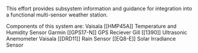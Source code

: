 This effort provides subsystem information and guidance for integration into a functional multi-sensor weather station.

Components of this system are:
Vaisala [[HMP45A]] Temperature and Humidity Sensor
Garmin [[GPS17-N]] GPS Reciever
Gill [[1390]] Ultrasonic Anemometer
Vaisala [[DRD11]] Rain Sensor
[[EQ8-E]] Solar Irradiance Sensor
